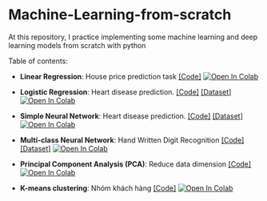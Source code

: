 # Machine-Learning-from-scratch
At this repository, I practice implementing some machine learning and deep learning models from scratch with python

Table of contents:
* **Linear Regression**: House price prediction task [[Code]](https://github.com/ThuanPhong0126/Machine-Learning-from-scratch/blob/main/Linear-Regression.ipynb) [![Open In Colab](https://colab.research.google.com/assets/colab-badge.svg)](https://colab.research.google.com/drive/1ZXkW4eku6T7VrNfQNBtzYs4zsHHkIMnf)

* **Logistic Regression**: Heart disease prediction. [[Code]](https://github.com/ThuanPhong0126/Machine-Learning-from-scratch/blob/main/Logistic_Regression.ipynb) [[Dataset]](https://archive.ics.uci.edu/ml/datasets/Statlog+%28Heart%29) [![Open In Colab](https://colab.research.google.com/assets/colab-badge.svg)](https://colab.research.google.com/drive/193hqpOtrDlgrw4BG9pLCazmBZEdHa26s)
* **Simple Neural Network**: Heart disease prediction. [[Code]](https://github.com/ThuanPhong0126/Machine-Learning-from-scratch/blob/main/Simple_Neural_Network.ipynb) [[Dataset]](https://archive.ics.uci.edu/ml/datasets/Statlog+%28Heart%29) [![Open In Colab](https://colab.research.google.com/assets/colab-badge.svg)](https://colab.research.google.com/drive/1he9OLQRPJ5yzFHkgk5erAR6reGCBZlWx#scrollTo=fzCZwnzUVkLn)
* **Multi-class Neural Network**: Hand Written Digit Recognition [[Code]](https://github.com/ThuanPhong0126/Machine-Learning-from-scratch/blob/main/Multiclass_Neural_Network.ipynb) [[Dataset]](https://github.com/Coding-Lane/Neural-Network---MultiClass-Classifcation-with-Softmax/blob/main/Complete%20Code%20-%20Neural%20Networks%20in%20python.ipynb) [![Open In Colab](https://colab.research.google.com/assets/colab-badge.svg)](https://colab.research.google.com/drive/1b645xQctexldx3wp30OSseoJZp38e25x#scrollTo=X7Uu9O41amoG)

* **Principal Component Analysis (PCA)**: Reduce data dimension [[Code]](https://github.com/ThuanPhong0126/Machine-Learning-from-scratch/blob/main/Principal_Component_Analysis(PCA).ipynb) [![Open In Colab](https://colab.research.google.com/assets/colab-badge.svg)](https://colab.research.google.com/drive/1LJ6FmN8J4rD9tSkwjzf-mpWNj4YFbu3T?usp=sharing)

* **K-means clustering**: Nhóm khách hàng [[Code]](https://github.com/ThuanPhong0126/Machine-Learning-from-scratch/blob/main/K_means.ipynb) [![Open In Colab](https://colab.research.google.com/assets/colab-badge.svg)](https://colab.research.google.com/drive/1rQQw74V-9NYI01yTV3yhKcnCVEqmPg58?usp=sharing)
